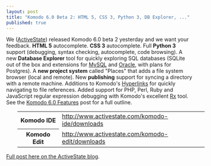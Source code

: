 ```yaml
---
layout: post
title: "Komodo 6.0 Beta 2: HTML 5, CSS 3, Python 3, DB Explorer, ..."
published: true
---
```


<!--
Komodo 6.0 Beta 2: HTML 5, CSS 3, Python 3, Database Explorer, Publishing, ...
-->

We ([ActiveState](http://www.activestate.com/)) released Komodo 6.0 beta 2 yesterday and we want your feedback.
**HTML 5** autocomplete. **CSS 3** autocomplete. Full **Python 3** support (debugging, syntax checking, autocomplete, code browsing). A new **Database Explorer** tool for quickly exploring SQL databases (SQLite out of the box and extensions for [MySQL](http://community.activestate.com/xpi/mysql-database-explorer) and [Oracle](http://community.activestate.com/xpi/oracle-database-explorer), with plans for Postgres). A **new project system** called "Places" that adds a file system browser (local and remote). New **publishing** support for syncing a directory with a remote machine. Additions to Komodo's [Hyperlinks](http://docs.activestate.com/komodo/6.0/hyperlinks.html#hyperlinks_top) for quickly navigating to file references. Added support for PHP, Perl, Ruby and JavaScript regular expression debugging with Komodo's excellent [Rx](http://docs.activestate.com/komodo/6.0/regex.html) tool. See the [Komodo 6.0 Features](http://community.activestate.com/komodo-60-features) post for a full outline.

<table style="margin-left: 30px;">
<tr><th style="width: 6em">Komodo IDE</th><td><a href="http://www.activestate.com/komodo-ide/downloads">http://www.activestate.com/komodo-ide/downloads</a></td></tr>
<tr><th>Komodo Edit</th><td><a href="http://www.activestate.com/komodo-edit/downloads">http://www.activestate.com/komodo-edit/downloads</a></td></tr>
</table>


[Full post here on the ActiveState blog](http://www.activestate.com/blog/2010/07/komodo-6.0-beta-2).



